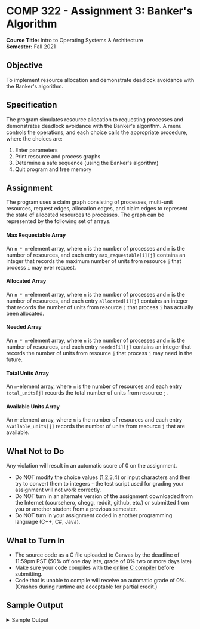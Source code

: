 # COMP 322 - Assignment 3: Banker's Algorithm

**Course Title:** Intro to Operating Systems & Architecture<br/>
**Semester:** Fall 2021<br/>

## Objective

To implement resource allocation and demonstrate deadlock avoidance with the Banker's algorithm.

## Specification

The program simulates resource allocation to requesting processes and demonstrates deadlock avoidance with the Banker's algorithm. A menu controls the operations, and each choice calls the appropriate procedure, where the choices are:

1. Enter parameters
2. Print resource and process graphs
3. Determine a safe sequence (using the Banker's algorithm)
4. Quit program and free memory

## Assignment

The program uses a claim graph consisting of processes, multi-unit resources, request edges, allocation edges, and claim edges to represent the state of allocated resources to processes. The graph can be represented by the following set of arrays.

#### Max Requestable Array

An `n * m`-element array, where `n` is the number of processes and `m` is the number of resources, and each entry `max_requestable[i][j]` contains an integer that records the maximum number of units from resource `j` that process `i` may ever request.

#### Allocated Array

An `n * m`-element array, where `n` is the number of processes and `m` is the number of resources, and each entry `allocated[i][j]` contains an integer that records the number of units from resource `j` that process `i` has actually been allocated.

#### Needed Array

An `n * m`-element array, where `n` is the number of processes and `m` is the number of resources, and each entry `needed[i][j]` contains an integer that records the number of units from resource `j` that process `i` may need in the future.

#### Total Units Array

An `m`-element array, where `m` is the number of resources and each entry `total_units[j]` records the total number of units from resource `j`.

#### Available Units Array

An `m`-element array, where `m` is the number of resources and each entry `available_units[j]` records the number of units from resource `j` that are available.

## What Not to Do

Any violation will result in an automatic score of 0 on the assignment.

* Do NOT modify the choice values (1,2,3,4) or input characters and then try to convert them to integers - the test script used for grading your assignment will not work correctly.
* Do NOT turn in an alternate version of the assignment downloaded from the Internet (coursehero, chegg, reddit, github, etc.) or submitted from you or another student from a previous semester.
* Do NOT turn in your assignment coded in another programming language (C++, C#, Java).

## What to Turn In

* The source code as a C file uploaded to Canvas by the deadline of 11:59pm PST (50% off one day late, grade of 0% two or more days late)
* Make sure your code compiles with the [online C compiler](https://www.onlinegdb.com/online_c_compiler) before submitting.
* Code that is unable to compile will receive an automatic grade of 0%. (Crashes during runtime are acceptable for partial credit.)

## Sample Output

<details>
<summary>Sample Output</summary>

```
Banker's Algorithm
------------------
1) Enter parameters
2) Print resource and process graphs
3) Determine a safe sequence
4) Quit program and free memory

Enter selection: 1

Enter total number of processes: 5
Enter total number of resources: 3
***
Enter number of total units for resource 0: 10
Enter number of total units for resource 1: 5
Enter number of total units for resource 2: 7
***
Enter max number of units that process 0 can request from resource 0: 7
Enter max number of units that process 0 can request from resource 1: 5
Enter max number of units that process 0 can request from resource 2: 3
Enter max number of units that process 1 can request from resource 0: 3
Enter max number of units that process 1 can request from resource 1: 2
Enter max number of units that process 1 can request from resource 2: 2
Enter max number of units that process 2 can request from resource 0: 9
Enter max number of units that process 2 can request from resource 1: 0
Enter max number of units that process 2 can request from resource 2: 2
Enter max number of units that process 3 can request from resource 0: 2
Enter max number of units that process 3 can request from resource 1: 2
Enter max number of units that process 3 can request from resource 2: 2
Enter max number of units that process 4 can request from resource 0: 4
Enter max number of units that process 4 can request from resource 1: 3
Enter max number of units that process 4 can request from resource 2: 3
***
Enter number of units that process 0 is allocated from resource 0: 0
Enter number of units that process 0 is allocated from resource 1: 1
Enter number of units that process 0 is allocated from resource 2: 0
Enter number of units that process 1 is allocated from resource 0: 2
Enter number of units that process 1 is allocated from resource 1: 0
Enter number of units that process 1 is allocated from resource 2: 0
Enter number of units that process 2 is allocated from resource 0: 3
Enter number of units that process 2 is allocated from resource 1: 0
Enter number of units that process 2 is allocated from resource 2: 2
Enter number of units that process 3 is allocated from resource 0: 2
Enter number of units that process 3 is allocated from resource 1: 1
Enter number of units that process 3 is allocated from resource 2: 1
Enter number of units that process 4 is allocated from resource 0: 0
Enter number of units that process 4 is allocated from resource 1: 0
Enter number of units that process 4 is allocated from resource 2: 2

Banker's Algorithm
------------------
1) Enter parameters
2) Print resource and process graphs
3) Determine a safe sequence
4) Quit program and free memory

Enter selection: 2

Total units:
        r0      r1      r2
        10      5       7

Available units:
        r0      r1      r2
        3       3       2

Max requestable units:
        r0      r1      r2
p0      7       5       3
p1      3       2       2
p2      9       0       2
p3      2       2       2
p4      4       3       3

Allocated units:
        r0      r1      r2
p0      0       1       0
p1      2       0       0
p2      3       0       2
p3      2       1       1
p4      0       0       2

Needed units:
        r0      r1      r2
p0      7       4       3
p1      1       2       2
p2      6       0       0
p3      0       1       1
p4      4       3       1

Banker's Algorithm
------------------
1) Enter parameters
2) Print resource and process graphs
3) Determine a safe sequence
4) Quit program and free memory

Enter selection: 3

Checking if p0's needs [ 7 4 3] are <= to available units [ 3 3 2] - skipping
Checking if p1's needs [ 1 2 2] are <= to available units [ 3 3 2] - p1 safely sequenced
Checking if p2's needs [ 6 0 0] are <= to available units [ 5 3 2] - skipping
Checking if p3's needs [ 0 1 1] are <= to available units [ 5 3 2] - p3 safely sequenced
Checking if p4's needs [ 4 3 1] are <= to available units [ 7 4 3] - p4 safely sequenced
Checking if p0's needs [ 7 4 3] are <= to available units [ 7 4 5] - p0 safely sequenced
Checking if p2's needs [ 6 0 0] are <= to available units [ 7 5 5] - p2 safely sequenced

Banker's Algorithm
------------------
1) Enter parameters
2) Print resource and process graphs
3) Determine a safe sequence
4) Quit program and free memory

Enter selection: 4

Goodbye.
```
</details>
